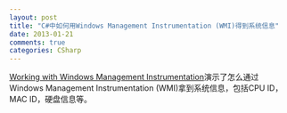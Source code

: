 ```yaml
---
layout: post
title: "C#中如何用Windows Management Instrumentation (WMI)得到系统信息"
date: 2013-01-21
comments: true
categories: CSharp
---
```

<a href="http://www.codeguru.com/csharp/.net/working-with-windows-management-instrumentation.htm">Working with Windows Management Instrumentation</a>演示了怎么通过<span class="body">Windows Management Instrumentation (WMI)拿到系统信息，包括CPU ID，MAC ID，硬盘信息等。<br /></span>
